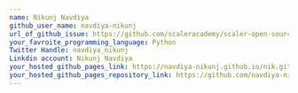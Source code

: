 ```yaml
---
name: Nikunj Navdiya
github_user_name: navdiya-nikunj
url_of_github_issue: https://github.com/scaleracademy/scaler-open-source-september-challenge/issues/389
your_favroite_programming_language: Python
Twitter Handle: navdiya_nikunj
Linkdin account: Nikunj Navdiya
your_hosted_github_pages_link: https://navdiya-nikunj.github.io/nik.github.io/
your_hosted_github_pages_repository_link: https://github.com/navdiya-nikunj/nik.github.io
---
```


